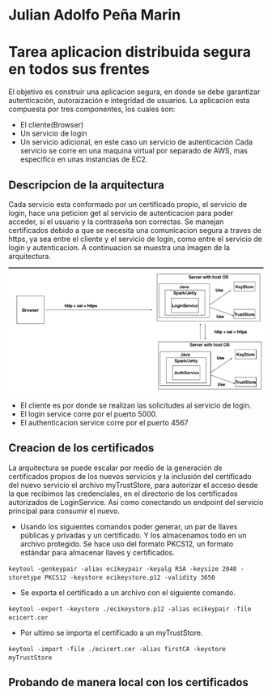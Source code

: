 # Julian Adolfo Peña Marin

# Tarea aplicacion distribuida segura en todos sus frentes

El objetivo es construir una aplicacion segura, en donde se debe garantizar autenticación, autoraización e integridad de usuarios. La aplicacion esta compuesta por tres componentes, los cuales son:
 * El cliente(Browser)
 * Un servicio de login
 * Un servicio adicional, en este caso un servicio de autenticación
Cada servicio se corre en una maquina virtual por separado de AWS, mas especifico en unas instancias de EC2. 

## Descripcion de la arquitectura
Cada servicio esta conformado por un certificado propio, el servicio de login, hace una peticion get al servicio de autenticacion para poder acceder, si el usuario y la contraseña son correctas. Se manejan certificados debido a que se necesita una comunicacion segura a traves de https, ya sea entre el cliente y el servicio de login, como entre el servicio de login y autenticacion. A continuacion se muestra una imagen de la arquitectura.

![](img/arquitectura.png)

 * El cliente es por donde se realizan las solicitudes al servicio de login.
 * El login service corre por el puerto 5000.
 * El authenticacion service corre por el puerto 4567


 ## Creacion de los certificados
 La arquitectura se puede escalar por medio de la generación de certificados propios de los nuevos servicios y la inclusión del certificado del nuevo servicio el archivo myTrustStore, para autorizar el acceso desde la que recibimos las credenciales, en el directorio de los certificados autorizados de LoginService. Así como conectando un endpoint del servicio principal para consumir el nuevo.
 
  * Usando los siguientes comandos poder generar, un par de llaves públicas y privadas y un certificado. Y los almacenamos todo en un archivo protegido. Se hace uso del formato PKCS12, un formato estándar para almacenar llaves y certificados.

  `keytool -genkeypair -alias ecikeypair -keyalg RSA -keysize 2048 -storetype PKCS12 -keystore ecikeystore.p12 -validity 3650`

  * Se exporta el certificado a un archivo con el siguiente comando.

  `keytool -export -keystore ./ecikeystore.p12 -alias ecikeypair -file ecicert.cer`

  * Por ultimo se importa el certificado a un myTrustStore.

  `keytool -import -file ./ecicert.cer -alias firstCA -keystore myTrustStore`

 ## Probando de manera local con los certificados

 




